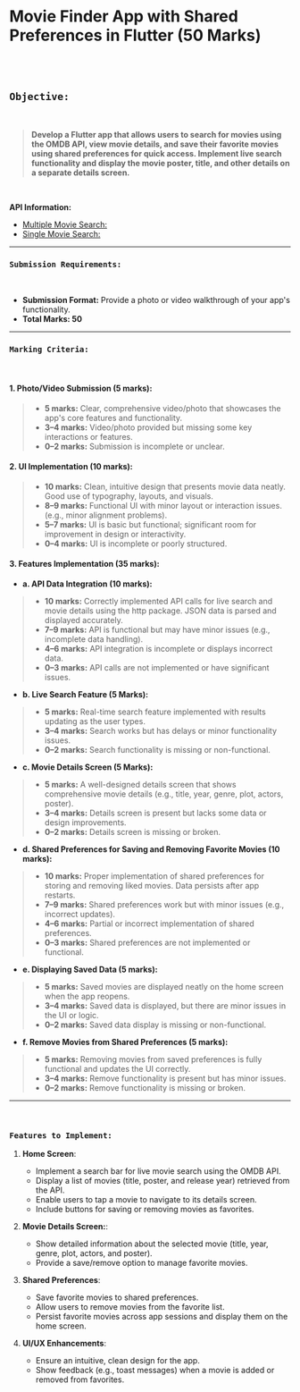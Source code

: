 # Movie Finder App with Shared Preferences in Flutter (50 Marks)

<br><br>

## `Objective:`

<br>

> **Develop a Flutter app that allows users to search for movies using the OMDB API, view movie details, and save their favorite movies using shared preferences for quick access. Implement live search functionality and display the movie poster, title, and other details on a separate details screen.**

<br>

**API Information:** 
<br>

 * [Multiple Movie Search:](https://www.omdbapi.com/?s=moviename&apikey=APIkey) <br>
 * [Single Movie Search:](https://www.omdbapi.com/?t=moviename&apikey=APIkey)

---

### `Submission Requirements:`

<br>

* **Submission Format:** Provide a photo or video walkthrough of your app's functionality.
* **Total Marks: 50**

---

### `Marking Criteria:`

<br>

#### 1. Photo/Video Submission (5 marks):

  > * **5 marks:** Clear, comprehensive video/photo that showcases the app's core features and functionality.
  > * **3–4 marks:** Video/photo provided but missing some key interactions or features.
  > * **0–2 marks:** Submission is incomplete or unclear.

#### 2. UI Implementation (10 marks):

  > * **10 marks:** Clean, intuitive design that presents movie data neatly. Good use of typography, layouts, and visuals.
  > * **8–9 marks:** Functional UI with minor layout or interaction issues. (e.g., minor alignment problems).
  > * **5–7 marks:** UI is basic but functional; significant room for improvement in design or interactivity.
  > * **0–4 marks:** UI is incomplete or poorly structured.

#### 3. Features Implementation (35 marks):

  -  **a. API Data Integration (10 marks):**
    
  > * **10 marks:** Correctly implemented API calls for live search and movie details using the http package. JSON data is parsed and displayed accurately.
  > * **7–9 marks:** API is functional but may have minor issues (e.g., incomplete data handling).
  > * **4–6 marks:** API integration is incomplete or displays incorrect data.
  > * **0–3 marks:** API calls are not implemented or have significant issues.
  
  - **b. Live Search Feature (5 Marks):**
    
  > * **5 marks:** Real-time search feature implemented with results updating as the user types.
  > * **3–4 marks:** Search works but has delays or minor functionality issues.
  > * **0–2 marks:** Search functionality is missing or non-functional.

  - **c. Movie Details Screen (5 Marks):**
    
  > * **5 marks:**  A well-designed details screen that shows comprehensive movie details (e.g., title, year, genre, plot, actors, poster).
  > * **3–4 marks:** Details screen is present but lacks some data or design improvements.
  > * **0–2 marks:** Details screen is missing or broken.

  - **d. Shared Preferences for Saving and Removing Favorite Movies  (10 marks):**
    
  > * **10 marks:** Proper implementation of shared preferences for storing and removing liked movies. Data persists after app restarts.
  > * **7–9 marks:** Shared preferences work but with minor issues (e.g., incorrect updates).
  > * **4–6 marks:** Partial or incorrect implementation of shared preferences.
  > * **0–3 marks:** Shared preferences are not implemented or functional.

  - **e. Displaying Saved Data (5 marks):**
    
  > * **5 marks:** Saved movies are displayed neatly on the home screen when the app reopens.
  > * **3–4 marks:** Saved data is displayed, but there are minor issues in the UI or logic.
  > * **0–2 marks:** Saved data display is missing or non-functional.

   - **f. Remove Movies from Shared Preferences (5 marks):**
    
  > * **5 marks:** Removing movies from saved preferences is fully functional and updates the UI correctly.
  > * **3–4 marks:** Remove functionality is present but has minor issues.
  > * **0–2 marks:** Remove functionality is missing or broken.

---

<br>

### `Features to Implement:`

  1. **Home Screen**:
     - Implement a search bar for live movie search using the OMDB API.
     - Display a list of movies (title, poster, and release year) retrieved from the API.
     - Enable users to tap a movie to navigate to its details screen.
     - Include buttons for saving or removing movies as favorites.

2. **Movie Details Screen:**:
   - Show detailed information about the selected movie (title, year, genre, plot, actors, and poster).
   - Provide a save/remove option to manage favorite movies.

3. **Shared Preferences**:
   - Save favorite movies to shared preferences.
   - Allow users to remove movies from the favorite list.
   - Persist favorite movies across app sessions and display them on the home screen.

4. **UI/UX Enhancements**:
   - Ensure an intuitive, clean design for the app.
   - Show feedback (e.g., toast messages) when a movie is added or removed from favorites.
